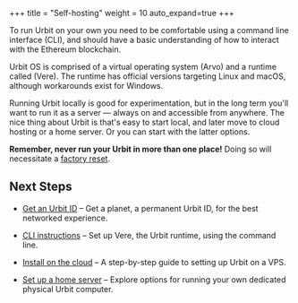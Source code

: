 +++
title = "Self-hosting"
weight = 10
auto_expand=true
+++

To run Urbit on your own you need to be comfortable using a command line
interface (CLI), and should have a basic understanding of how to interact with
the Ethereum blockchain.

Urbit OS is comprised of a virtual operating system (Arvo) and a runtime called
(Vere). The runtime has official versions targeting Linux and macOS, although
workarounds exist for Windows.

Running Urbit locally is good for experimentation, but in the long term you'll
want to run it as a server — always on and accessible from anywhere. The nice
thing about Urbit is that's easy to start local, and later move to cloud hosting
or a home server. Or you can start with the latter options.

**Remember, never run your Urbit in more than one place!** Doing so will necessitate
a [factory reset](https://operators.urbit.org/manual/id/guide-to-resets).

## Next Steps

- [Get an Urbit ID](/manual/getting-started/get-id) – Get a planet, a permanent Urbit ID, for the best networked experience.

- [CLI instructions](/manual/getting-started/self-hosted/cli) – Set up Vere, the Urbit runtime, using the command line.

- [Install on the cloud](/manual/getting-started/self-hosted/cloud-hosting) – A step-by-step guide to setting up Urbit on a VPS.

- [Set up a home server](/manual/getting-started/self-hosted/home-servers) – Explore options for running your own dedicated physical Urbit computer.


